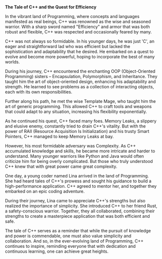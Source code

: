 **The Tale of C++ and the Quest for Efficiency**

In the vibrant land of Programming, where concepts and languages manifested as real beings, C++ was renowned as the wise and seasoned warrior. With a sharp sword named "Efficiency" and armor that was both robust and flexible, C++ was respected and occasionally feared by many.

C++ was not always so formidable. In his younger days, he was just 'C', an eager and straightforward lad who was efficient but lacked the sophistication and adaptability that he desired. He embarked on a quest to evolve and become more powerful, hoping to incorporate the best of many worlds.

During his journey, C++ encountered the enchanting OOP (Object-Oriented Programming) sisters – Encapsulation, Polymorphism, and Inheritance. They taught him the art of object-oriented design, enhancing his adaptability and strength. He learned to see problems as a collection of interacting objects, each with its own responsibilities.

Further along his path, he met the wise Template Mage, who taught him the art of generic programming. This allowed C++ to craft tools and weapons that could adapt to any situation, increasing his flexibility exponentially.

As he continued his quest, C++ faced many foes. Memory Leaks, a slippery and elusive enemy, constantly tried to drain C++'s vitality. But with the power of RAII (Resource Acquisition Is Initialization) and his trusty Smart Pointers, C++ managed to keep Memory Leaks at bay.

However, his most formidable adversary was Complexity. As C++ accumulated knowledge and skills, he became more intricate and harder to understand. Many younger warriors like Python and Java would often criticize him for being overly complicated. But those who truly understood C++ knew that with great power came great complexity. 

One day, a young coder named Lina arrived in the land of Programming. She had heard tales of C++'s prowess and sought his guidance to build a high-performance application. C++ agreed to mentor her, and together they embarked on an epic coding adventure.

During their journey, Lina came to appreciate C++'s strengths but also realized the importance of simplicity. She introduced C++ to her friend Rust, a safety-conscious warrior. Together, they all collaborated, combining their strengths to create a masterpiece application that was both efficient and safe.

The tale of C++ serves as a reminder that while the pursuit of knowledge and power is commendable, one must also value simplicity and collaboration. And so, in the ever-evolving land of Programming, C++ continues to inspire, reminding everyone that with dedication and continuous learning, one can achieve great heights.